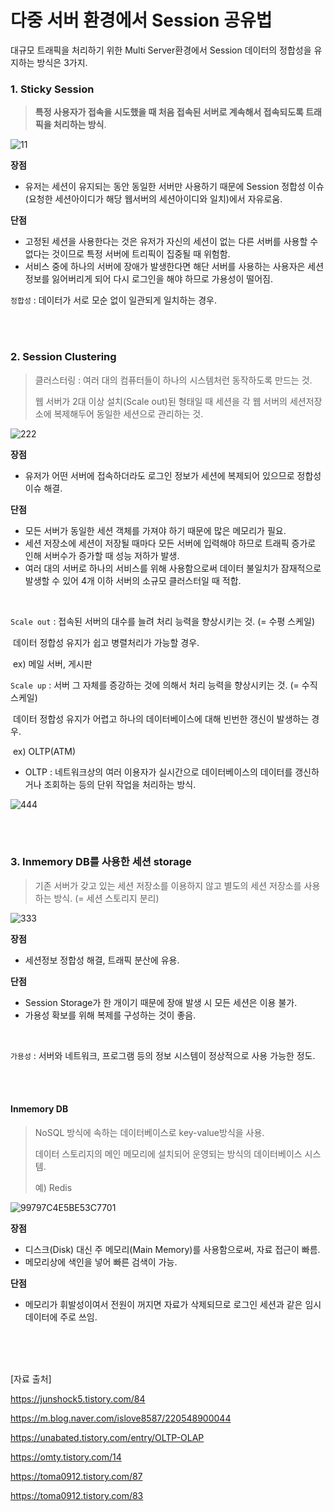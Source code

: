 # 다중 서버 환경에서 Session 공유법

대규모 트래픽을 처리하기 위한 Multi Server환경에서 Session 데이터의 정합성을 유지하는 방식은 3가지.

### 1. Sticky Session

> **특정 사용자가 접속을 시도했을 때 처음 접속된 서버로 계속해서 접속되도록 트래픽을 처리하는 방식**.

![11](https://user-images.githubusercontent.com/24764210/108946303-7f26e600-76a1-11eb-858a-fde3d3693bb5.png)

**장점**

- 유저는 세션이 유지되는 동안 동일한 서버만 사용하기 때문에 Session 정합성 이슈(요청한 세션아이디가 해당 웹서버의 세션아이디와 일치)에서 자유로움.

**단점**

- 고정된 세션을 사용한다는 것은 유저가 자신의 세션이 없는 다른 서버를 사용할 수 없다는 것이므로 특정 서버에 트리픽이 집중될 때 위험함.
- 서비스 중에 하나의 서버에 장애가 발생한다면 해단 서버를 사용하는 사용자은 세션 정보를 잃어버리게 되어 다시 로그인을 해야 하므로 가용성이 떨어짐.

`정합성` : 데이터가 서로 모순 없이 일관되게 일치하는 경우.

<br />

<br />

### 2. Session Clustering

> 클러스터링 : 여러 대의 컴퓨터들이 하나의 시스템처런 동작하도록 만드는 것.
>
> 웹 서버가 2대 이상 설치(Scale out)된 형태일 때 세션을 각 웹 서버의 세션저장소에 복제해두어 동일한 세션으로 관리하는 것.

![222](https://user-images.githubusercontent.com/24764210/108952484-e5fdcc80-76ac-11eb-81cd-8cf95f00abe8.png)

**장점**

- 유저가 어떤 서버에 접속하더라도 로그인 정보가 세션에 복제되어 있으므로 정합성 이슈 해결.

**단점**

- 모든 서버가 동일한 세션 객체를 가져야 하기 때문에 많은 메모리가 필요.
- 세션 저장소에 세션이 저장될 때마다 모든 서버에 입력해야 하므로 트래픽 증가로 인해 서버수가 증가할 때 성능 저하가 발생.
- 여러 대의 서버로 하나의 서비스를 위해 사용함으로써 데이터 불일치가 잠재적으로 발생할 수 있어 4개 이하 서버의 소규모 클러스터일 때 적합.

<br />

`Scale out` : 접속된 서버의 대수를 늘려 처리 능력을 향상시키는 것. (= 수평 스케일)

​						데이터 정합성 유지가 쉽고 병렬처리가 가능할 경우.

​			            ex) 메일 서버, 게시판

`Scale up` : 서버 그 자체를 증강하는 것에 의해서 처리 능력을 향상시키는 것. (= 수직 스케일)

​					  데이터 정합성 유지가 어렵고 하나의 데이터베이스에 대해 빈번한 갱신이 발생하는 경우.

​					  ex) OLTP(ATM)

- OLTP : 네트워크상의 여러 이용자가 실시간으로 데이터베이스의 데이터를 갱신하거나 조회하는 등의 단위 작업을 처리하는 방식.

![444](https://user-images.githubusercontent.com/24764210/108954015-789f6b00-76af-11eb-97eb-262036e2dfc7.PNG)

<br />

<br />

### 3. Inmemory DB를 사용한 세션 storage

> 기존 서버가 갖고 있는 세션 저장소를 이용하지 않고 별도의 세션 저장소를 사용하는 방식. (= 세션 스토리지 분리)

![333](https://user-images.githubusercontent.com/24764210/108954006-76d5a780-76af-11eb-983d-daa78d48c9f1.png)

**장점**

- 세션정보 정합성 해결, 트래픽 분산에 유용.

**단점**

- Session Storage가 한 개이기 때문에 장애 발생 시 모든 세션은 이용 불가.
- 가용성 확보를 위해 복제를 구성하는 것이 좋음.

<br />

`가용성` : 서버와 네트워크, 프로그램 등의 정보 시스템이 정상적으로 사용 가능한 정도.

<br />

<br />

#### Inmemory DB

> NoSQL 방식에 속하는 데이터베이스로 key-value방식을 사용.
>
> 데이터 스토리지의 메인 메모리에 설치되어 운영되는 방식의 데이터베이스 시스템.
>
> 예) Redis

![99797C4E5BE53C7701](https://user-images.githubusercontent.com/24764210/108956438-07fa4d80-76b3-11eb-9914-e4821377e4e1.png)


**장점**
- 디스크(Disk) 대신 주 메모리(Main Memory)를 사용함으로써, 자료 접근이 빠름.
- 메모리상에 색인을 넣어 빠른 검색이 가능.

**단점**
- 메모리가 휘발성이여서 전원이 꺼지면 자료가 삭제되므로 로그인 세션과 같은 임시 데이터에 주로 쓰임.

<br />

<br />

<br />


[자료 출처]

https://junshock5.tistory.com/84

https://m.blog.naver.com/islove8587/220548900044

https://unabated.tistory.com/entry/OLTP-OLAP

https://omty.tistory.com/14

https://toma0912.tistory.com/87

https://toma0912.tistory.com/83